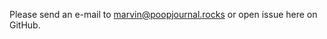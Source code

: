 Please send an e-mail to [marvin@poopjournal.rocks](mailto:marvin@poopjournal.rocks?subject=Flashy%20Support) or open issue here on GitHub.
